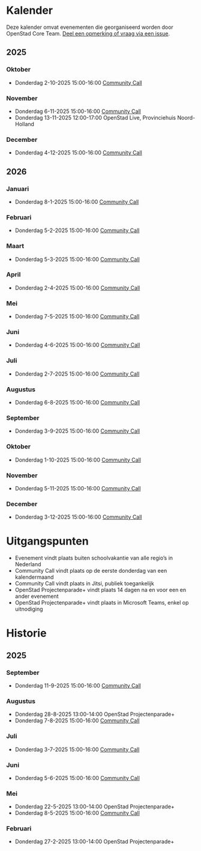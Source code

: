 # Kalender

Deze kalender omvat evenementen die georganiseerd worden door OpenStad Core Team. [Deel een opmerking of vraag via een issue](https://github.com/openstad/openstad-headless/blob/main/CONTRIBUTING.md).

## 2025
### Oktober
- Donderdag 2-10-2025 15:00-16:00 [Community Call](https://meet.jit.si/OpenStadCommunityCall)
### November
- Donderdag 6-11-2025 15:00-16:00 [Community Call](https://meet.jit.si/OpenStadCommunityCall)
- Donderdag 13-11-2025 12:00-17:00 OpenStad Live, Provinciehuis Noord-Holland
### December
- Donderdag 4-12-2025 15:00-16:00 [Community Call](https://meet.jit.si/OpenStadCommunityCall)

## 2026
### Januari
- Donderdag 8-1-2025 15:00-16:00 [Community Call](https://meet.jit.si/OpenStadCommunityCall)
### Februari
- Donderdag 5-2-2025 15:00-16:00 [Community Call](https://meet.jit.si/OpenStadCommunityCall)
### Maart
- Donderdag 5-3-2025 15:00-16:00 [Community Call](https://meet.jit.si/OpenStadCommunityCall)
### April
- Donderdag 2-4-2025 15:00-16:00 [Community Call](https://meet.jit.si/OpenStadCommunityCall)
### Mei
- Donderdag 7-5-2025 15:00-16:00 [Community Call](https://meet.jit.si/OpenStadCommunityCall)
### Juni
- Donderdag 4-6-2025 15:00-16:00 [Community Call](https://meet.jit.si/OpenStadCommunityCall)
### Juli
- Donderdag 2-7-2025 15:00-16:00 [Community Call](https://meet.jit.si/OpenStadCommunityCall)
### Augustus
- Donderdag 6-8-2025 15:00-16:00 [Community Call](https://meet.jit.si/OpenStadCommunityCall)
### September
- Donderdag 3-9-2025 15:00-16:00 [Community Call](https://meet.jit.si/OpenStadCommunityCall)
### Oktober
- Donderdag 1-10-2025 15:00-16:00 [Community Call](https://meet.jit.si/OpenStadCommunityCall)
### November
- Donderdag 5-11-2025 15:00-16:00 [Community Call](https://meet.jit.si/OpenStadCommunityCall)
### December
- Donderdag 3-12-2025 15:00-16:00 [Community Call](https://meet.jit.si/OpenStadCommunityCall)

# Uitgangspunten
- Evenement vindt plaats buiten schoolvakantie van alle regio’s in Nederland
- Community Call vindt plaats op de eerste donderdag van een kalendermaand
- Community Call vindt plaats in Jitsi, publiek toegankelijk
- OpenStad Projectenparade+ vindt plaats 14 dagen na en voor een en ander evenement
- OpenStad Projectenparade+ vindt plaats in Microsoft Teams, enkel op uitnodiging

# Historie
## 2025
### September
- Donderdag 11-9-2025 15:00-16:00 [Community Call](https://meet.jit.si/OpenStadCommunityCall)
### Augustus
- Donderdag 28-8-2025 13:00-14:00 OpenStad Projectenparade+
- Donderdag 7-8-2025 15:00-16:00 [Community Call](https://meet.jit.si/OpenStadCommunityCall)
### Juli
- Donderdag 3-7-2025 15:00-16:00 [Community Call](https://meet.jit.si/OpenStadCommunityCall)
### Juni
- Donderdag 5-6-2025 15:00-16:00 [Community Call](https://meet.jit.si/OpenStadCommunityCall)
### Mei
- Donderdag 22-5-2025 13:00-14:00 OpenStad Projectenparade+
- Donderdag 8-5-2025 15:00-16:00 [Community Call](https://docs.google.com/presentation/d/1DTN4swSjA325YtEIChA0oHKwMADVgjsDdy4dD5n_eF8/edit?usp=sharing)
### Februari
- Donderdag 27-2-2025 13:00-14:00 OpenStad Projectenparade+
